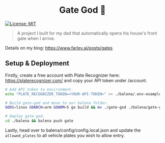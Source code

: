 <h1 align="center">Gate God 🌉</h1>
<p>
  <a href="#" target="_blank">
    <img alt="License: MIT" src="https://img.shields.io/badge/License-MIT-yellow.svg" />
  </a>
</p>

> A project I built for my dad that automatically opens his house's front gate when I arrive.

Details on my blog: https://www.farley.ai/posts/gates

## Setup & Deployment

Firstly, create a free account with Plate Recognizer here: https://platerecognizer.com/ and copy your API token under /account. 

```sh
# Add API token to environment.
echo "PLATE_RECOGNIZER_TOKEN=<YOUR-API-TOKEN>" >> ./balena/.env-example && mv ./balena/.env-example ./balena/.env

# Build gate-god and move to our balena folder.
GOOS=linux GOARCH=arm GOARM=5 go build && mv ./gate-god ./balena/gate-god

# Deploy gate-god.
cd ./balena && balena push gate
```

Lastly, head over to balena/config/config.local.json and update the `allowed_plates` to all vehicle plates you wish to allow entry.
